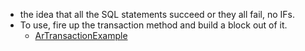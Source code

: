 * the idea that all the SQL statements succeed or they all fail, no IFs.
* To use, fire up the transaction method and build a block out of it.
  * [ArTransactionExample]

[ArTransactionExample]: /ArTransactionExample